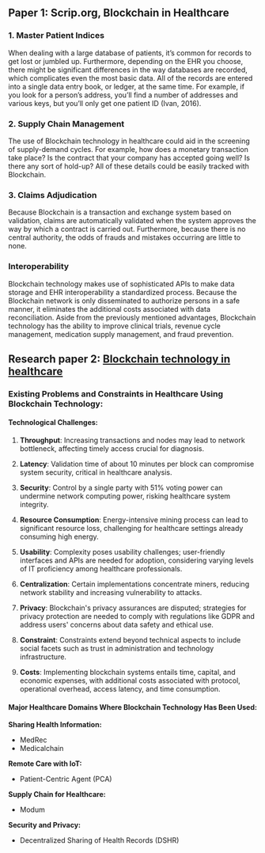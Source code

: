## Paper 1: Scrip.org, Blockchain in Healthcare

### 1. Master Patient Indices

When dealing with a large database of patients, it’s common for records to get lost or jumbled up. Furthermore, depending on the EHR you choose, there might be significant differences in the way databases are recorded, which complicates even the most basic data. All of the records are entered into a single data entry book, or ledger, at the same time. For example, if you look for a person’s address, you’ll find a number of addresses and various keys, but you’ll only get one patient ID (Ivan, 2016).

### 2. Supply Chain Management

The use of Blockchain technology in healthcare could aid in the screening of supply-demand cycles. For example, how does a monetary transaction take place? Is the contract that your company has accepted going well? Is there any sort of hold-up? All of these details could be easily tracked with Blockchain.

### 3. Claims Adjudication

Because Blockchain is a transaction and exchange system based on validation, claims are automatically validated when the system approves the way by which a contract is carried out. Furthermore, because there is no central authority, the odds of frauds and mistakes occurring are little to none.

### Interoperability

Blockchain technology makes use of sophisticated APIs to make data storage and EHR interoperability a standardized process. Because the Blockchain network is only disseminated to authorize persons in a safe manner, it eliminates the additional costs associated with data reconciliation. Aside from the previously mentioned advantages, Blockchain technology has the ability to improve clinical trials, revenue cycle management, medication supply management, and fraud prevention.



## Research paper 2: [Blockchain technology in healthcare](https://doi.org/10.1371/journal.pone.0266462)

### Existing Problems and Constraints in Healthcare Using Blockchain Technology:

#### Technological Challenges:
1) **Throughput**: Increasing transactions and nodes may lead to network bottleneck, affecting timely access crucial for diagnosis.
   
2) **Latency**: Validation time of about 10 minutes per block can compromise system security, critical in healthcare analysis.
   
3) **Security**: Control by a single party with 51% voting power can undermine network computing power, risking healthcare system integrity.
   
4) **Resource Consumption**: Energy-intensive mining process can lead to significant resource loss, challenging for healthcare settings already consuming high energy.
   
5) **Usability**: Complexity poses usability challenges; user-friendly interfaces and APIs are needed for adoption, considering varying levels of IT proficiency among healthcare professionals.
   
6) **Centralization**: Certain implementations concentrate miners, reducing network stability and increasing vulnerability to attacks.
   
7) **Privacy**: Blockchain's privacy assurances are disputed; strategies for privacy protection are needed to comply with regulations like GDPR and address users' concerns about data safety and ethical use.
   
8) **Constraint**: Constraints extend beyond technical aspects to include social facets such as trust in administration and technology infrastructure.
   
9) **Costs**: Implementing blockchain systems entails time, capital, and economic expenses, with additional costs associated with protocol, operational overhead, access latency, and time consumption.

#### Major Healthcare Domains Where Blockchain Technology Has Been Used:

**Sharing Health Information:**
- MedRec
- Medicalchain

**Remote Care with IoT:**
- Patient-Centric Agent (PCA)

**Supply Chain for Healthcare:**
- Modum

**Security and Privacy:**
- Decentralized Sharing of Health Records (DSHR)
